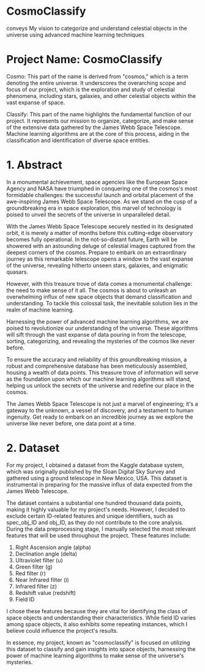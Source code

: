 # CosmoClassify
conveys My vision to categorize and understand celestial objects in the universe using advanced machine learning techniques

# Project Name: CosmoClassify
Cosmo: This part of the name is derived from "cosmos," which is a term denoting the entire universe. It underscores the overarching scope and focus of our project, which is the exploration and study of celestial phenomena, including stars, galaxies, and other celestial objects within the vast expanse of space.

Classify: This part of the name highlights the fundamental function of our project. It represents our mission to organize, categorize, and make sense of the extensive data gathered by the James Webb Space Telescope. Machine learning algorithms are at the core of this process, aiding in the classification and identification of diverse space entities.


# 1. Abstract
In a monumental achievement, space agencies like the European Space Agency and NASA have triumphed in conquering one of the cosmos's most formidable challenges: the successful launch and orbital placement of the awe-inspiring James Webb Space Telescope. As we stand on the cusp of a groundbreaking era in space exploration, this marvel of technology is poised to unveil the secrets of the universe in unparalleled detail.

With the James Webb Space Telescope securely nestled in its designated orbit, it is merely a matter of months before this cutting-edge observatory becomes fully operational. In the not-so-distant future, Earth will be showered with an astounding deluge of celestial images captured from the deepest corners of the cosmos. Prepare to embark on an extraordinary journey as this remarkable telescope opens a window to the vast expanse of the universe, revealing hitherto unseen stars, galaxies, and enigmatic quasars.

However, with this treasure trove of data comes a monumental challenge: the need to make sense of it all. The cosmos is about to unleash an overwhelming influx of new space objects that demand classification and understanding. To tackle this colossal task, the inevitable solution lies in the realm of machine learning.

Harnessing the power of advanced machine learning algorithms, we are poised to revolutionize our understanding of the universe. These algorithms will sift through the vast expanse of data pouring in from the telescope, sorting, categorizing, and revealing the mysteries of the cosmos like never before.

To ensure the accuracy and reliability of this groundbreaking mission, a robust and comprehensive database has been meticulously assembled, housing a wealth of data points. This treasure trove of information will serve as the foundation upon which our machine learning algorithms will stand, helping us unlock the secrets of the universe and redefine our place in the cosmos.

The James Webb Space Telescope is not just a marvel of engineering; it's a gateway to the unknown, a vessel of discovery, and a testament to human ingenuity. Get ready to embark on an incredible journey as we explore the universe like never before, one data point at a time.

# 2. Dataset

For my project, I obtained a dataset from the Kaggle database system, which was originally published by the Sloan Digital Sky Survey and gathered using a ground telescope in New Mexico, USA. This dataset is instrumental in preparing for the massive influx of data expected from the James Webb Telescope.

The dataset contains a substantial one hundred thousand data points, making it highly valuable for my project's needs. However, I decided to exclude certain ID-related features and unique identifiers, such as spec_obj_ID and obj_ID, as they do not contribute to the core analysis. During the data preprocessing stage, I manually selected the most relevant features that will be used throughout the project. These features include:

1. Right Ascension angle (alpha)
2. Declination angle (delta)
3. Ultraviolet filter (u)
4. Green filter (g)
5. Red filter (r)
6. Near Infrared filter (i)
7. Infrared filter (z)
8. Redshift value (redshift)
9. Field ID

I chose these features because they are vital for identifying the class of space objects and understanding their characteristics. While field ID varies among space objects, it also exhibits some repeating instances, which I believe could influence the project's results.

In essence, my project, known as "cosmoclassify" is focused on utilizing this dataset to classify and gain insights into space objects, harnessing the power of machine learning algorithms to make sense of the universe's mysteries.
